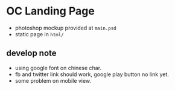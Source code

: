 OC Landing Page
===============
- photoshop mockup provided at `main.psd`
- static page in `html/`

develop note
------------
- using google font on chinese char.
- fb and twitter link should work, google play button no link yet.
- some problem on mobile view.
